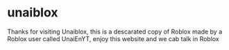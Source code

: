 # unaiblox
Thanks for visiting Unaiblox, this is a descarated copy of Roblox made by a Roblox user called UnaiEnYT, enjoy this website and we cab talk in Roblox
